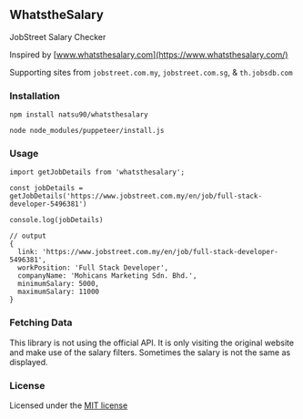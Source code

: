 
## WhatstheSalary

JobStreet Salary Checker

Inspired by [www.whatsthesalary.com](https://www.whatsthesalary.com/)

Supporting sites from `jobstreet.com.my`, `jobstreet.com.sg`, & `th.jobsdb.com`

### Installation

```
npm install natsu90/whatsthesalary

node node_modules/puppeteer/install.js

```

### Usage

```
import getJobDetails from 'whatsthesalary';

const jobDetails = getJobDetails('https://www.jobstreet.com.my/en/job/full-stack-developer-5496381')

console.log(jobDetails)

// output
{
  link: 'https://www.jobstreet.com.my/en/job/full-stack-developer-5496381',
  workPosition: 'Full Stack Developer',
  companyName: 'Mohicans Marketing Sdn. Bhd.',
  minimumSalary: 5000,
  maximumSalary: 11000
}

```

### Fetching Data

This library is not using the official API. It is only visiting the original website and make use of the salary filters. Sometimes the salary is not the same as displayed.

### License

Licensed under the [MIT license](http://opensource.org/licenses/MIT)
